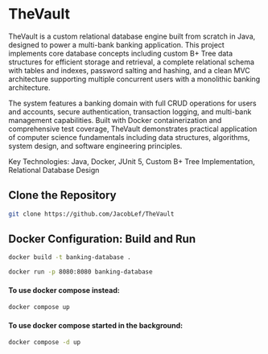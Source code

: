 # TheVault

TheVault is a custom relational database engine built from scratch in Java, designed to power a multi-bank
banking application. This project implements core database concepts including custom B+ Tree data 
structures for efficient storage and retrieval, a complete relational schema with tables and indexes, 
password salting and hashing, and a clean MVC architecture supporting multiple concurrent users with
a monolithic banking architecture.

The system features a banking domain with full CRUD operations for users and accounts, secure 
authentication, transaction logging, and multi-bank management capabilities. Built with Docker 
containerization and comprehensive test coverage, TheVault demonstrates practical application of 
computer science fundamentals including data structures, algorithms, system design, and 
software engineering principles.

Key Technologies: Java, Docker, JUnit 5, Custom B+ Tree Implementation, Relational Database Design

## Clone the Repository
```bash
git clone https://github.com/JacobLef/TheVault
```

## Docker Configuration: Build and Run
````bash
docker build -t banking-database .    
````
```bash
docker run -p 8080:8080 banking-database
```

#### To use docker compose instead:
```bash
docker compose up
```
#### To use docker compose started in the background:
````bash
docker compose -d up
````
